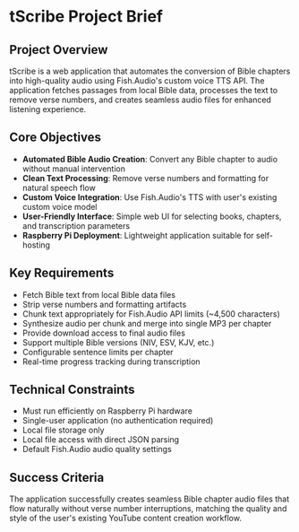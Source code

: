 # tScribe Project Brief

## Project Overview
tScribe is a web application that automates the conversion of Bible chapters into high-quality audio using Fish.Audio's custom voice TTS API. The application fetches passages from local Bible data, processes the text to remove verse numbers, and creates seamless audio files for enhanced listening experience.

## Core Objectives
- **Automated Bible Audio Creation**: Convert any Bible chapter to audio without manual intervention
- **Clean Text Processing**: Remove verse numbers and formatting for natural speech flow  
- **Custom Voice Integration**: Use Fish.Audio's TTS with user's existing custom voice model
- **User-Friendly Interface**: Simple web UI for selecting books, chapters, and transcription parameters
- **Raspberry Pi Deployment**: Lightweight application suitable for self-hosting

## Key Requirements
- Fetch Bible text from local Bible data files
- Strip verse numbers and formatting artifacts
- Chunk text appropriately for Fish.Audio API limits (~4,500 characters)
- Synthesize audio per chunk and merge into single MP3 per chapter
- Provide download access to final audio files
- Support multiple Bible versions (NIV, ESV, KJV, etc.)
- Configurable sentence limits per chapter
- Real-time progress tracking during transcription

## Technical Constraints
- Must run efficiently on Raspberry Pi hardware
- Single-user application (no authentication required)
- Local file storage only
- Local file access with direct JSON parsing
- Default Fish.Audio audio quality settings

## Success Criteria
The application successfully creates seamless Bible chapter audio files that flow naturally without verse number interruptions, matching the quality and style of the user's existing YouTube content creation workflow.
